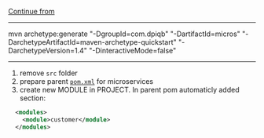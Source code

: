[Continue from](https://youtu.be/1aWhYEynZQw?t=1638)

---

mvn archetype:generate "-DgroupId=com.dpiqb" "-DartifactId=micros" "-DarchetypeArtifactId=maven-archetype-quickstart" "-DarchetypeVersion=1.4" "-DinteractiveMode=false"

---

1. remove `src` folder
2. prepare parent [`pom.xml`](clear-parent-pom.xml) for microservices
3. create new MODULE in PROJECT. In parent pom automaticly added section:
```xml
  <modules>
    <module>customer</module>
  </modules>
```
